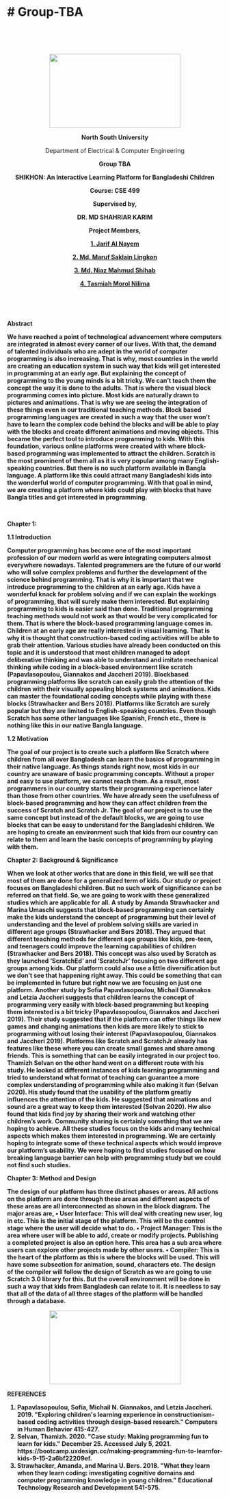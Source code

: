# # Group-TBA
<p style="text-align: center;">&nbsp;</p>
<p style="text-align: center;">&nbsp;</p>
<p align="center"><strong><img src="https://media.dhakatribune.com/uploads/2016/11/nsulogo.jpg" alt="" width="307" height="172" /></strong></p>
<p align="center"><strong>North South University</strong></p>
<p align="center">Department of Electrical &amp; Computer Engineering</p>
<p align="center"><strong>Group TBA</strong></p>
<p align="center"><strong>SHIKHON: An Interactive Learning Platform for Bangladeshi Children</p>
<p align="center"><strong>Course</strong>: CSE 499 <strong></p>
<p align="center"><strong>Supervised by,</strong></p>
<p align="center"><strong></strong>DR. MD SHAHRIAR KARIM</p>
<p align="center"><strong>Project Members,</strong></p>
<p align="center"><strong><u>1. Jarif Al Nayem</u></strong><u></u></p>
<p align="center"><strong><u>2. Md. Maruf Saklain Lingkon</u></strong><u></u></p>
<p align="center"><strong><u>3. Md. Niaz Mahmud Shihab</u></strong><u></u></p>
<p align="center"><strong><u>4. Tasmiah Morol Nilima</u></strong><u></u></p>
<p><strong>&nbsp;</strong></p>
<p><strong>&nbsp;</strong></p>


<p><strong>Abstract</strong></p>
<p>We have reached a point of technological advancement where computers are integrated in almost
every corner of our lives. With that, the demand of talented individuals who are adept in the
world of computer programming is also increasing. That is why, most countries in the world are
creating an education system in such way that kids will get interested in programming at an early
age. But explaining the concept of programming to the young minds is a bit tricky. We can’t
teach them the concept the way it is done to the adults. That is where the visual block
programming comes into picture. Most kids are naturally drawn to pictures and animations. That
is why we are seeing the integration of these things even in our traditional teaching methods.
Block based programming languages are created in such a way that the user won’t have to learn
the complex code behind the blocks and will be able to play with the blocks and create different
animations and moving objects. This became the perfect tool to introduce programming to kids.
With this foundation, various online platforms were created with where block-based
programming was implemented to attract the children. Scratch is the most prominent of them all
as it is very popular among many English-speaking countries. But there is no such platform
available in Bangla language. A platform like this could attract many Bangladeshi kids into the
wonderful world of computer programming. With that goal in mind, we are creating a platform
where kids could play with blocks that have Bangla titles and get interested in programming.</p>

<br>

<p><strong>Chapter 1:</strong></p>

<p>1.1 Introduction</p>

<p>Computer programming has become one of the most important profession of our modern world as
were integrating computers almost everywhere nowadays. Talented programmers are the future of
our world who will solve complex problems and further the development of the science behind
programming. That is why it is important that we introduce programming to the children at an
early age. Kids have a wonderful knack for problem solving and if we can explain the workings
of programming, that will surely make them interested. But explaining programming to kids is
easier said than done. Traditional programming teaching methods would not work as that would
be very complicated for them. That is where the block-based programming language comes in.
Children at an early age are really interested in visual learning. That is why it is thought that
construction-based coding activities will be able to grab their attention. Various studies have
already been conducted on this topic and it is understood that most children managed to adopt
deliberative thinking and was able to understand and imitate mechanical thinking while coding in
a block-based environment like scratch (Papavlasopoulou, Giannakos and Jaccheri 2019). Blockbased programming platforms like scratch can easily grab the attention of the children with their
visually appealing block systems and animations. Kids can master the foundational coding
concepts while playing with these blocks (Strawhacker and Bers 2018).
Platforms like Scratch are surely popular but they are limited to English-speaking countries. Even
though Scratch has some other languages like Spanish, French etc., there is nothing like this in our
native Bangla language.
	</p>
	
1.2 Motivation

<p>The goal of our project is to create such a platform like Scratch where children from all over
Bangladesh can learn the basics of programming in their native language. As things stands right
now, most kids in our country are unaware of basic programming concepts. Without a proper and
easy to use platform, we cannot reach them. As a result, most programmers in our country starts
their programming experience later than those from other countries.
We have already seen the usefulness of block-based programming and how they can affect children
from the success of Scratch and Scratch Jr. The goal of our project is to use the same concept but
instead of the default blocks, we are going to use blocks that can be easy to understand for the
Bangladeshi children. We are hoping to create an environment such that kids from our country can
relate to them and learn the basic concepts of programming by playing with them.
	</p>
	
<p><strong>Chapter 2: Background & Significance</strong></p>

When we look at other works that are done in this field, we will see that most of them are done for
a generalized term of kids. Our study or project focuses on Bangladeshi children. But no such work
of significance can be referred on that field. So, we are going to work with these generalized studies
which are applicable for all.
A study by Amanda Strawhacker and Marina Umaschi suggests that block-based programming
can certainly make the kids understand the concept of programming but their level of
understanding and the level of problem solving skills are varied in different age groups
(Strawhacker and Bers 2018). They argued that different teaching methods for different age groups
like kids, pre-teen, and teenagers could improve the learning capabilities of children (Strawhacker
and Bers 2018). This concept was also used by Scratch as they launched ‘ScratchEd’ and
‘ScratchJr’ focusing on two different age groups among kids. Our platform could also use a little
diversification but we don’t see that happening right away. This could be something that can be
implemented in future but right now we are focusing on just one platform.
Another study by Sofia Papavlasopoulou, Michail Giannakos and Letzia Jaccheri suggests that
children learns the concept of programming very easily with block-based programming but
keeping them interested is a bit tricky (Papavlasopoulou, Giannakos and Jaccheri 2019). Their
study suggested that if the platform can offer things like new games and changing animations then
kids are more likely to stick to programming without losing their interest (Papavlasopoulou,
Giannakos and Jaccheri 2019). Platforms like Scratch and ScratchJr already has features like these
where you can create small games and share among friends. This is something that can be easily
integrated in our project too.
Thamizh Selvan on the other hand went on a different route with his study. He looked at different
instances of kids learning programming and tried to understand what format of teaching can
guarantee a more complex understanding of programming while also making it fun (Selvan 2020).
His study found that the usability of the platform greatly influences the attention of the kids. He
suggested that animations and sound are a great way to keep them interested (Selvan 2020). Hw
also found that kids find joy by sharing their work and watching other children’s work. Community
sharing is certainly something that we are hoping to achieve.
All these studies focus on the kids and many technical aspects which makes them interested in
programming. We are certainly hoping to integrate some of these technical aspects which would
improve our platform’s usability. We were hoping to find studies focused on how breaking
language barrier can help with programming study but we could not find such studies.


<p><strong>Chapter 3: Method and Design</strong></p>
The design of our platform has three distinct phases or areas. All actions on the platform are done
through these areas and different aspects of these areas are all interconnected as shown in the block
diagram. The major areas are,
• User Interface: This will deal with creating new user, log in etc. This is the initial stage of
the platform. This will be the control stage where the user will decide what to do.
• Project Manager: This is the area where user will be able to add, create or modify projects.
Publishing a completed project is also an option here. This area has a sub area where users
can explore other projects made by other users.
• Compiler: This is the heart of the platform as this is where the blocks will be used. This
will have some subsection for animation, sound, characters etc. The design of the compiler
will follow the design of Scratch as we are going to use Scratch 3.0 library for this. But the
overall environment will be done in such a way that kids from Bangladesh can relate to it.
It is needless to say that all of the data of all three stages of the platform will be handled through a
database.
<p align="center"><strong><img src="(https://user-images.githubusercontent.com/57037512/187532700-8ed89939-ff4a-442b-8212-94838dbc782b.png)" alt="" width="307" height="172" /></strong></p>

<p><strong>REFERENCES</strong></p>
<ol>
	<li>Papavlasopoulou, Sofia, Michail N. Giannakos, and Letzia Jaccheri. 2019. "Exploring children's
learning experience in constructionism-based coding activities through design-based
research." Computers in Human Behavior 415-427.
<li>Selvan, Thamizh. 2020. "Case study: Making programming fun to learn for kids." December 25.
Accessed July 5, 2021. https://bootcamp.uxdesign.cc/making-programming-fun-to-learnfor-kids-9-15-2a6bf22209ef.
<li>Strawhacker, Amanda, and Marina U. Bers. 2018. "What they learn when they learn coding:
investigating cognitive domains and computer programming knowledge in young
children." Educational Technology Research and Development 541-575.


<br>



</p>
